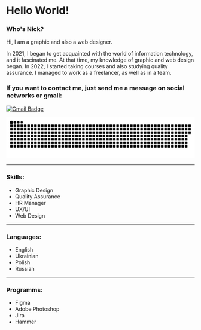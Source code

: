 # Hello World!


### Who's Nick?

Hi, I am a graphic and also a web designer.

In 2021, I began to get acquainted with the world of information technology, and it fascinated me. At that time, my knowledge of graphic and web design began. In 2022, I started taking courses and also studying quality assurance. I managed to work as a freelancer, as well as in a team.

### If you want to contact me, just send me a message on social networks or gmail: 
[![Gmail Badge](https://img.shields.io/badge/-Gmail-red?style=flat&logo=Gmail&logoColor=white)](mailto:nick9tkachuk@gmail.com)

<p align="center">
 <img width="600" src="github-snake.svg" alt="snake"/>
</p>

---

### Skills:
- Graphic Design
- Quality Assurance
- HR Manager
- UX/UI
- Web Design

---

### Languages:
- English
- Ukrainian
- Polish
- Russian

---

### Programms:

- Figma
- Adobe Photoshop
- Jira
- Hammer
